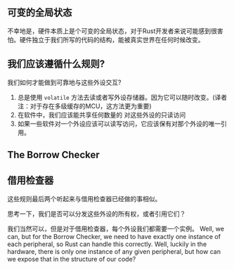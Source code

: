 ## 可变的全局状态

不幸地是，硬件本质上是个可变的全局状态，对于Rust开发者来说可能感到很害怕。硬件独立于我们所写的代码的结构，能被真实世界在任何时候改变。

## 我们应该遵循什么规则?

我们如何才能做到可靠地与这些外设交互?

1. 总是使用 `volatile` 方法去读或者写外设存储器。因为它可以随时改变。(译者注：对于存在多级缓存的MCU，这方法更为重要)
2. 在软件中，我们应该能共享任何数量的 对这些外设的只读访问
3. 如果一些软件对一个外设应该可以读写访问，它应该保有对那个外设的唯一引用。

## The Borrow Checker
## 借用检查器

这些规则最后两个听起来与借用检查器已经做的事相似。

思考一下，我们是否可以分发这些外设的所有权，或者引用它们？

我们当然可以，但是对于借用检查器，每个外设我们都需要一个实例。
Well, we can, but for the Borrow Checker, we need to have exactly one instance of each peripheral, so Rust can handle this correctly. Well, luckily in the hardware, there is only one instance of any given peripheral, but how can we expose that in the structure of our code?
